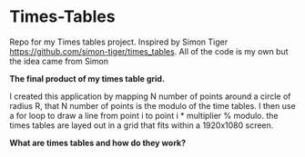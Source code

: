 # Times-Tables
Repo for my Times tables project. Inspired by Simon Tiger https://github.com/simon-tiger/times_tables. All of the code is my own but the idea came from Simon


**The final product of my times table grid.**

I created this application by mapping N number of points around a circle of radius R, that N number of points is the modulo of the time tables.
I then use a for loop to draw a line from point i to point i * multiplier % modulo. 
the times tables are layed out in a grid that fits within a 1920x1080 screen.

**What are times tables and how do they work?**

